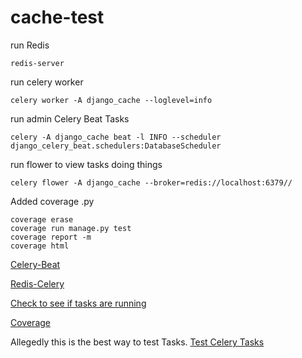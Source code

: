 # cache-test

run Redis

```
redis-server
```

run celery worker

```
celery worker -A django_cache --loglevel=info
```

run admin Celery Beat Tasks

```
celery -A django_cache beat -l INFO --scheduler django_celery_beat.schedulers:DatabaseScheduler
```

run flower to view tasks doing things

```
celery flower -A django_cache --broker=redis://localhost:6379//
```

Added coverage .py

```
coverage erase
coverage run manage.py test
coverage report -m
coverage html

```

[Celery-Beat](https://www.merixstudio.com/blog/django-celery-beat/)

[Redis-Celery](https://stackabuse.com/asynchronous-tasks-in-django-with-redis-and-celery/)

[Check to see if tasks are running](https://www.vinta.com.br/blog/2017/how-make-sure-celery-beat-tasks-are-working/)

[Coverage](https://coverage.readthedocs.io/en/v4.5.x/index.html)

Allegedly this is the best way to test Tasks.
[Test Celery Tasks](https://www.distributedpython.com/2018/05/01/unit-testing-celery-tasks/)
